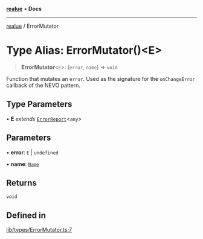 [**realue**](../README.md) • **Docs**

***

[realue](../README.md) / ErrorMutator

# Type Alias: ErrorMutator()\<E\>

> **ErrorMutator**\<`E`\>: (`error`, `name`) => `void`

Function that mutates an `error`. Used as the signature for the `onChangeError` callback of the NEVO pattern.

## Type Parameters

• **E** *extends* [`ErrorReport`](ErrorReport.md)\<`any`\>

## Parameters

• **error**: `E` \| `undefined`

• **name**: [`Name`](Name.md)

## Returns

`void`

## Defined in

[lib/types/ErrorMutator.ts:7](https://github.com/nevoland/realue/blob/f4b19517a70849cd9acdbd330ff073726e13ba1f/lib/types/ErrorMutator.ts#L7)
